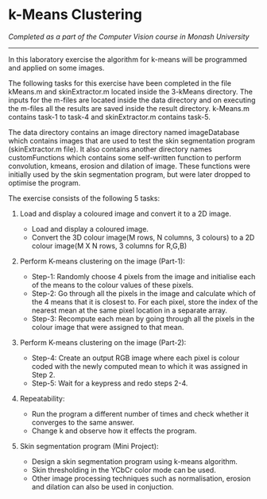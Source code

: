 # k-Means Clustering #

*Completed as a part of the Computer Vision course in Monash University*

***

In this laboratory exercise the algorithm for k-means will be programmed and applied on some images.

The following tasks for this exercise have been completed in the file kMeans.m and skinExtractor.m located inside the 3-kMeans directory.
The inputs for the m-files are located inside the data directory and on executing the m-files all the results are saved inside the result directory.
k-Means.m contains task-1 to task-4 and skinExtractor.m contains task-5.

The data directory contains an image directory named imageDatabase which contains images that are used to test the skin segmentation program (skinExtractor.m file). It also contains another directory names customFunctions which contains some self-written function to perform convolution, kmeans, erosion and dilation of image. These functions were initially used by the skin segmentation program, but were later dropped to optimise the program.

The exercise consists of the following 5 tasks:

1.  Load and display a coloured image and convert it to a 2D image.
    -   Load and display a coloured image.
    -   Convert the 3D colour image(M rows, N columns, 3 colours) to a 2D colour image(M X N rows, 3 columns for R,G,B)

2.  Perform K-means clustering on the image (Part-1):
    -   Step-1:   Randomly choose 4 pixels from the image and initialise each of the means to the colour values of these pixels.
    -   Step-2:   Go through all the pixels in the image and calculate which of the 4 means that it is closest to. For each pixel, store the index of the nearest mean at the same pixel location in a separate array.
    -   Step-3:   Recompute each mean by going through all the pixels in the colour image that were assigned to that mean.

3.  Perform K-means clustering on the image (Part-2):
    -   Step-4:  Create an output RGB image where each pixel is colour coded with the newly computed mean to which it was assigned in Step 2.
    -   Step-5:   Wait for a keypress and redo steps 2-4.

4.  Repeatability:
    -   Run the program a different number of times and check whether it converges to the same answer.
    -   Change k and observe how it effects the program.

5.  Skin segmentation program (Mini Project):
    -   Design a skin segmentation program using k-means algorithm.
    -   Skin thresholding in the YCbCr color mode can be used.
    -   Other image processing techniques such as normalisation, erosion and dilation can also be used in conjuction.
